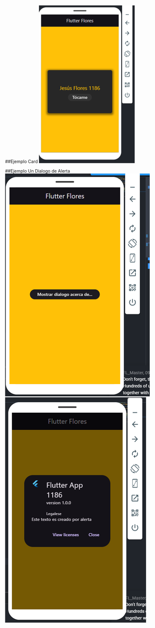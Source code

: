 ##Ejemplo Card
![la tarjeta](Card.png)

##Ejemplo Un Dialogo de Alerta
![la tarjeta](dialogo.png)
![la tarjeta](dialogor.png)